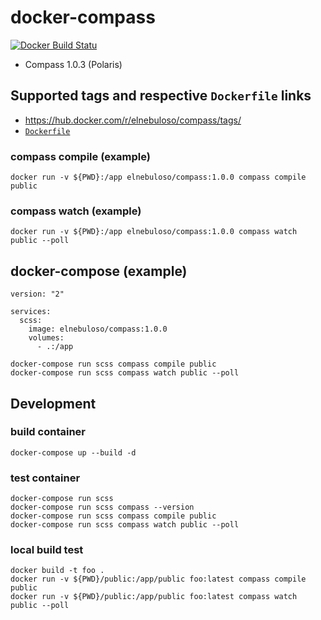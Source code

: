 # docker-compass

[![Docker Build Statu](https://img.shields.io/docker/build/elnebuloso/compass.svg)](https://hub.docker.com/r/elnebuloso/compass/builds/)

- Compass 1.0.3 (Polaris)

## Supported tags and respective `Dockerfile` links

- https://hub.docker.com/r/elnebuloso/compass/tags/
- [`Dockerfile`](https://github.com/elnebuloso/docker-compass/blob/master/Dockerfile)

### compass compile (example)

```text
docker run -v ${PWD}:/app elnebuloso/compass:1.0.0 compass compile public
```

### compass watch (example)

```text
docker run -v ${PWD}:/app elnebuloso/compass:1.0.0 compass watch public --poll
```

## docker-compose (example)

```text
version: "2"

services:
  scss:
    image: elnebuloso/compass:1.0.0
    volumes:
      - .:/app
```

```text
docker-compose run scss compass compile public
docker-compose run scss compass watch public --poll
```

## Development

### build container

```text
docker-compose up --build -d
```

### test container

```text
docker-compose run scss
docker-compose run scss compass --version
docker-compose run scss compass compile public
docker-compose run scss compass watch public --poll
```

### local build test

```text
docker build -t foo .
docker run -v ${PWD}/public:/app/public foo:latest compass compile public
docker run -v ${PWD}/public:/app/public foo:latest compass watch public --poll
```